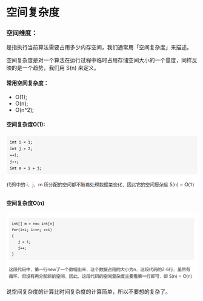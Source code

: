 # 空间复杂度
### 空间维度：
是指执行当前算法需要占用多少内存空间，我们通常用「空间复杂度」来描述。  

空间复杂度是对一个算法在运行过程中临时占用存储空间大小的一个量度，同样反映的是一个趋势，我们用 S(n) 来定义。  

#### 常用空间复杂度：
+ O(1);
+ O(n);
+ O(n^2);  

#### 空间复杂度O(1):
![image](./assets/kong-1.png)  

#### 空间复杂度O(n)
![image](./assets/kong-2.png)   

说空间复杂度的计算比时间复杂度的计算简单，所以不要想的复杂了。